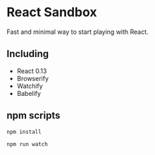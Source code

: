 # React Sandbox

Fast and minimal way to start playing with React.

## Including

* React 0.13
* Browserify
* Watchify
* Babelify

## npm scripts
```bash
npm install
```
```bash
npm run watch
```
